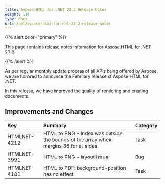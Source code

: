 ```yaml
---
title: Aspose.HTML for .NET 23.2 Release Notes
weight: 110
type: docs
url: /net/aspose-html-for-net-23-2-release-notes
---
```

{{% alert color="primary" %}} 

This page contains release notes information for Aspose.HTML for .NET 23.2.

{{% /alert %}} 

As per regular monthly update process of all APIs being offered by Aspose, we are honored to announce the February release of Aspose.HTML for .NET.

In this release, we have improved the quality of rendering and creating documents.

## **Improvements and Changes**

|**Key**|**Summary**|**Category**|
| :- | :- | :- |
|HTMLNET-4212|HTML to PNG - Index was outside the bounds of the array when margins 36 for all sides.|Task|
|HTMLNET-3991|HTML to PNG - layout issue|Bug|
|HTMLNET-4181|HTML to PDF: background-position has no effect|Task|